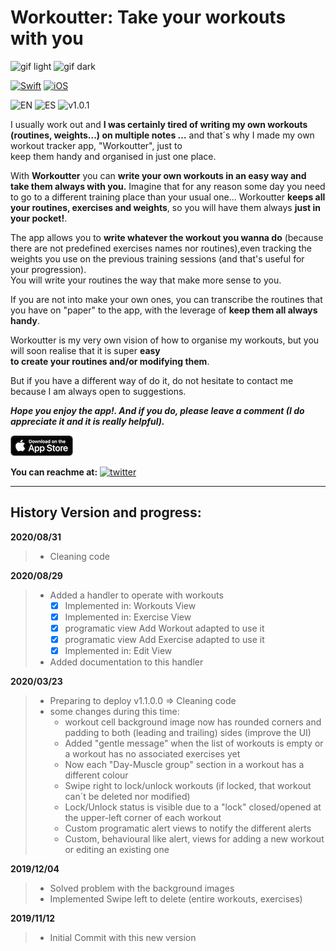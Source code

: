 # Workoutter: Take your workouts with you 


![gif light](/Assets/Gif/iPhoneXR-light.gif)
![gif dark](/Assets/Gif/iPhoneXR-dark.gif)

[![Swift](https://img.shields.io/badge/Swift-5.0-orange.svg?longCache=true&style=flat&logo=swift)](https://www.swift.org)
[![iOS](https://img.shields.io/badge/iOS-13.0+-lightgrey.svg?longCache=true&?style=plastic&logo=apple)](https://developer.apple.com/ios/)

![EN](https://img.shields.io/badge/Localizable-es-blue.svg?longCache=true&style=flat)
![ES](https://img.shields.io/badge/Localizable-en-blue.svg?longCache=true&style=flat)
![v1.0.1](https://img.shields.io/badge/AppleStore-v1.1.0-brightgreen.svg?longCache=true&style=flat)


I usually work out and **I was certainly  tired of writing my own workouts (routines, weights...)
on multiple notes ...** and that´s why I made my own workout tracker app, "Workoutter", just to  
keep them handy and organised in just one place.

With **Workoutter** you can **write your own workouts in an easy way and take them always with you.** 
Imagine that for any reason some day you need to go to a different training place than your usual one...  Workoutter **keeps all your routines, exercises and weights**, so you will have them always **just in your pocket!**.

The app allows you to **write whatever the workout you wanna do** (because there are not predefined exercises names 
nor routines),even tracking  the weights you use on the previous training sessions (and that's useful for your progression).  
You will write your routines the way that make more sense to you.

If you are not into make your own ones, you can transcribe the routines that you have on "paper" to the app, with the leverage of **keep them all always handy**.

Workoutter is my very own vision of how to organise my workouts, but you will soon realise that it is super **easy  
to create your routines  and/or modifying them**.

But if you have a different way of do it, do not hesitate to contact me because I am always open to suggestions.

***Hope you enjoy the app!. And if you do, please leave a comment (I do appreciate it and it is really helpful).***

[![AppleBadgeBlackEN](/Assets/AppleStoreBlackEN.png)](https://apps.apple.com/us/app/workoutter/id1495092491)  


**You can reachme at:**
[![twitter](https://img.shields.io/badge/-@AlbertoTalavan-00ACEE.svg?style=social&logo=twitter)](https://twitter.com/albertotalavan)  

--- 

## History Version and progress:
**2020/08/31**
>- Cleaning code


**2020/08/29**
> - Added a handler to operate with workouts
>   - [x] Implemented in: Workouts View
>   - [x] Implemented in: Exercise View
>   - [x] programatic view Add Workout adapted to use it
>   - [x] programatic view Add Exercise adapted to use it
>   - [x] Implemented in: Edit View
> - Added documentation to this handler


**2020/03/23**
> - Preparing to deploy v1.1.0.0 => Cleaning code
> - some changes during this time:
>   - workout cell background image now has rounded corners and padding to both (leading and trailing) sides (improve the UI)
>   - Added "gentle message" when the list of workouts is empty or a workout has no associated exercises yet
>   - Now each "Day-Muscle group" section in a workout has a different colour
>   - Swipe right to lock/unlock workouts (if locked, that workout can´t be deleted nor modified)
>   - Lock/Unlock status is visible due to a "lock" closed/opened at the upper-left corner of each workout
>   - Custom programatic alert views to notify the different alerts
>   - Custom, behavioural like alert, views for adding a new workout or editing an existing one

**2019/12/04**
>- Solved problem with the background images
>- Implemented Swipe left to delete (entire workouts, exercises)

**2019/11/12**
>- Initial Commit with this new version

